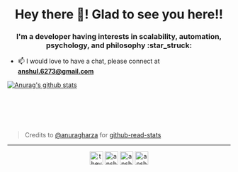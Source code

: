 <h1 align="center">Hey there 👋! Glad to see you here!!</h1>
<h3 align="center">I'm a developer having interests in scalability, automation, psychology, and philosophy :star_struck:</h3>

- 📫 I would love to have a chat, please connect at **anshul.6273@gmail.com**

[![Anurag's github stats](https://github-readme-stats.vercel.app/api?username=thevoxium)](https://github.com/thevoxium/github-readme-stats)


<br/><br/><br/><br/>
> Credits to [@anuragharza](https://github.com/anuraghazra) for [github-read-stats](https://github.com/anuraghazra/github-readme-stats)
<hr>
<p align="center">
<a href="https://twitter.com/thevoxium" target="blank"><img align="center" src="https://cdn.jsdelivr.net/npm/simple-icons@3.0.1/icons/twitter.svg" alt="thevoxium" height="30" width="30" /></a>
<a href="https://www.linkedin.com/in/anshul-sharma-38aa481b4/" target="blank"><img align="center" src="https://cdn.jsdelivr.net/npm/simple-icons@3.0.1/icons/linkedin.svg" alt="anshul_sharma" height="30" width="30" /></a>
<a href="https://www.facebook.com/profile.php?id=100039009814742" target="blank"><img align="center" src="https://cdn.jsdelivr.net/npm/simple-icons@3.0.1/icons/facebook.svg" alt="anshul_sharma" height="30" width="30" /></a>
<a href="https://www.instagram.com/anshul_1923/" target="blank"><img align="center" src="https://cdn.jsdelivr.net/npm/simple-icons@3.0.1/icons/instagram.svg" alt="anshul_sharma" height="30" width="30" /></a>
</p>
